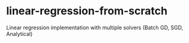 # linear-regression-from-scratch
Linear regression implementation with multiple solvers (Batch GD, SGD, Analytical)

